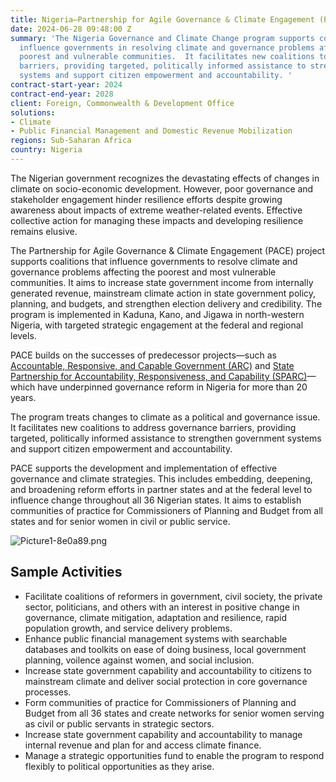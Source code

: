 ```yaml
---
title: Nigeria—Partnership for Agile Governance & Climate Engagement (PACE)
date: 2024-06-28 09:48:00 Z
summary: 'The Nigeria Governance and Climate Change program supports coalitions to
  influence governments in resolving climate and governance problems affecting the
  poorest and vulnerable communities.  It facilitates new coalitions to address governance
  barriers, providing targeted, politically informed assistance to strengthen government
  systems and support citizen empowerment and accountability. '
contract-start-year: 2024
contract-end-year: 2028
client: Foreign, Commonwealth & Development Office
solutions:
- Climate
- Public Financial Management and Domestic Revenue Mobilization
regions: Sub-Saharan Africa
country: Nigeria
---
```


The Nigerian government recognizes the devastating effects of changes in climate on socio-economic development. However, poor governance and stakeholder engagement hinder resilience efforts despite growing awareness about impacts of extreme weather-related events. Effective collective action for managing these impacts and developing resilience remains elusive.

The Partnership for Agile Governance & Climate Engagement (PACE) project supports coalitions that influence governments to resolve climate and governance problems affecting the poorest and most vulnerable communities. It aims to increase state government income from internally generated revenue, mainstream climate action in state government policy, planning, and budgets, and strengthen election delivery and credibility. The program is implemented in Kaduna, Kano, and Jigawa in north-western Nigeria, with targeted strategic engagement at the federal and regional levels.

PACE builds on the successes of predecessor projects—such as [Accountable, Responsive, and Capable Government (ARC)](https://www.dai.com/our-work/projects/nigeria-accountable-responsive-and-capable-government-ARC) and [State Partnership for Accountability, Responsiveness, and Capability (SPARC)](https://www.dai.com/our-work/projects/nigeria-state-partnership-for-accountability-responsiveness-and-capability)—which have underpinned governance reform in Nigeria for more than 20 years.

The program treats changes to climate as a political and governance issue. It facilitates new coalitions to address governance barriers, providing targeted, politically informed assistance to strengthen government systems and support citizen empowerment and accountability.

PACE supports the development and implementation of effective governance and climate strategies. This includes embedding, deepening, and broadening reform efforts in partner states and at the federal level to influence change throughout all 36 Nigerian states. It aims to establish communities of practice for Commissioners of Planning and Budget from all states and for senior women in civil or public service.

![Picture1-8e0a89.png](/uploads/Picture1-8e0a89.png)

## Sample Activities

* Facilitate coalitions of reformers in government, civil society, the private sector, politicians, and others with an interest in positive change in governance, climate mitigation, adaptation and resilience, rapid population growth, and service delivery problems.
* Enhance public financial management systems with searchable databases and toolkits on ease of doing business, local government planning, voilence against women, and social inclusion.
* Increase state government capability and accountability to citizens to mainstream climate and deliver social protection in core governance processes.
* Form communities of practice for Commissioners of Planning and Budget from all 36 states and create networks for senior women serving as civil or public servants in strategic sectors.
* Increase state government capability and accountability to manage internal revenue and plan for and access climate finance.
* Manage a strategic opportunities fund to enable the program to respond flexibly to political opportunities as they arise.
